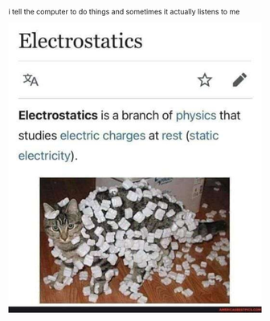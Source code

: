 i tell the computer to do things and sometimes it actually listens to me
<!--START_SECTION:update_image-->
<img src=https://raw.githubusercontent.com/sneakykestrel/sneakykestrel/main/.github/images/electrostatics.png height="" width="" align=left alt=kitty />
<!--END_SECTION:update_image-->

